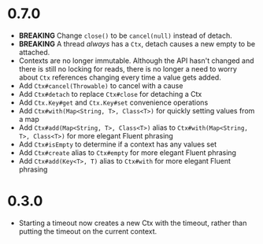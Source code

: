 # 0.7.0

* **BREAKING** Change `close()` to be `cancel(null)` instead of detach.
* **BREAKING** A thread *always* has a `Ctx`, detach causes a new empty to be attached.
* Contexts are no longer immutable.  Although the API hasn't changed and there is still no locking for reads, there
  is no longer a need to worry about `Ctx` references changing every time a value gets added.
* Add `Ctx#cancel(Throwable)` to cancel with a cause
* Add `Ctx#detach` to replace `Ctx#close` for detaching a Ctx
* Add `Ctx.Key#get` and `Ctx.Key#set` convenience operations
* Add `Ctx#with(Map<String, T>, Class<T>)` for quickly setting values from a map
* Add `Ctx#add(Map<String, T>, Class<T>)` alias to `Ctx#with(Map<String, T>, Class<T>)` for more elegant Fluent phrasing
* Add `Ctx#isEmpty` to determine if a context has any values set
* Add `Ctx#create` alias to `Ctx#empty` for more elegant Fluent phrasing
* Add `Ctx#add(Key<T>, T)` alias to `Ctx#with` for more elegant Fluent phrasing

# 0.3.0

* Starting a timeout now creates a new Ctx with the timeout, rather
  than putting the timeout on the current context.
